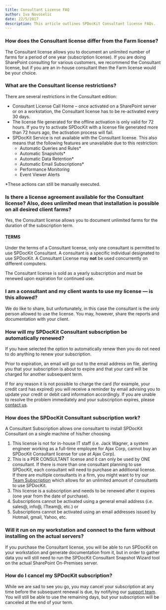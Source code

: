 ```yaml
---  
title: Consultant License FAQ
author: Iva Novoselic  
date: 22/5/2017  
description: This article outlines SPDocKit Consultant license FAQs.
--- 
```

### How does the Consultant license differ from the Farm license?

The Consultant license allows you to document an unlimited number of farms for a period of one year (subscription license).
If you are doing SharePoint consulting for various customers, we recommend the Consultant license, but if you are an in-house consultant then the Farm license would be your choice.

### What are the Consultant license restrictions?

There are several restrictions in the Consultant edition:
* Consultant License Call Home – once activated on a SharePoint server or on a workstation, the Consultant license has to be re-activated every 30 days.
* The license file generated for the offline activation is only valid for 72 hours. If you try to activate SPDocKit with a license file generated more than 72 hours ago, the activation process will fail.
* SPDocKit Service is not available with the Consultant license. This also means that the following features are unavailable due to this restriction:
    * Automatic Queries and Rules*
    * Automatic Snapshots*
    * Automatic Data Retention*
    * Automatic Email Subscriptions*
    * Performance Monitoring
    * Event Viewer Alerts

*These actions can still be manually executed.

### Is there a license agreement available for the Consultant license? Also, does unlimited mean that installation is possible on all desired client farms?

Yes, the Consultant license allows you to document unlimited farms for the duration of the subscription term.

#### TERMS
Under the terms of a Consultant license, only one consultant is permitted to use SPDocKit Consultant. A consultant is a specific individual designated to use SPDocKit. A Consultant License may __not__ be used concurrently on different computers.

The Consultant license is sold as a yearly subscription and must be renewed upon expiration for continued use.

### I am a consultant and my client wants to use my license — is this allowed?
We do like to share, but unfortunately, in this case the consultant is the only person allowed to use the license. You may, however, share the reports and documentation with your client.

### How will my SPDocKit Consultant subscription be automatically renewed?
If you have selected the option to automatically renew then you do not need to do anything to renew your subscription.

Prior to expiration, an email will go out to the email address on file, alerting you that your subscription is about to expire and that your card will be charged for another subsequent term.

If for any reason it is not possible to charge the card (for example, your credit card has expired) you will receive a reminder by email advising you to update your credit or debit card information accordingly. If you are unable to resolve the problem immediately and your subscription expires, please [contact us](https://www.syskit.com/company/contact-us/).

### How does the SPDocKit Consultant subscription work?
A Consultant Subscription allows one consultant to install SPDocKit Consultant on a single machine of his/her choosing.

1. This license is not for in-house IT staff (i.e. Jack Wagner, a system engineer working as a full-time employee for Ajax Corp, cannot buy an SPDocKit Consultant license for use at Ajax Corp).
1. This is a PER CONSULTANT license and it can only be used by ONE consultant. If there is more than one consultant planning to use SPDocKit, each consultant will need to purchase an additional license.  
If there are multiple consultants in a firm, you might want to try our [Team Subscription](https://www.syskit.com/products/spdockit/pricing) which allows for an unlimited amount of consultants to use SPDocKit.
1. This license is a subscription and needs to be renewed after it expires (one year from the date of purchase).
1. Subscriptions cannot be activated using a general email address (i.e. sales@, info@, ITteam@, etc.) or
1. Subscriptions cannot be activated using an email addresses issued by Hotmail, gmail, Yahoo, etc.


### Will it run on my workstation and connect to the farm without installing on the actual servers?
If you purchase the Consultant license, you will be able to run SPDocKit on your workstation and generate documentation from it, but in order to gather data you will still need to run the SPDocKit Consultant Snapshot Wizard tool on the actual SharePoint On-Premises server.

### How do I cancel my SPDocKit subscription?

While we are sad to see you go, you may cancel your subscription at any time before the subsequent renewal is due, by notifying our [support team](https://www.syskit.com/company/contact-us/). You will still be able to use the remaining days, but your subscription will be canceled at the end of your term.
